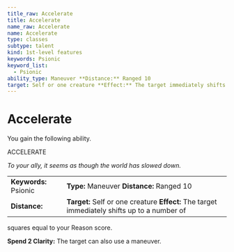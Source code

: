 ```yaml
---
title_raw: Accelerate
title: Accelerate
name_raw: Accelerate
name: Accelerate
type: classes
subtype: talent
kind: 1st-level features
keywords: Psionic
keyword_list:
  - Psionic
ability_type: Maneuver **Distance:** Ranged 10
target: Self or one creature **Effect:** The target immediately shifts up to a number of
---
```


# Accelerate

You gain the following ability.

ACCELERATE

*To your ally, it seems as though the world has slowed down.*

|                       |                                                                                              |
| :-------------------- | :------------------------------------------------------------------------------------------- |
| **Keywords:** Psionic | **Type:** Maneuver **Distance:** Ranged 10                                                   |
| **Distance:**         | **Target:** Self or one creature **Effect:** The target immediately shifts up to a number of |

squares equal to your Reason score.

**Spend 2 Clarity:** The target can also use a maneuver.
